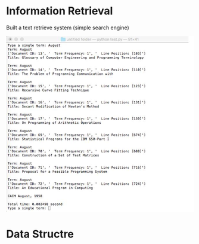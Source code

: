 # Information Retrieval

Built a text retrieve system (simple search engine)

![alt text](https://github.com/wing9413/Python_InformationRetrieval/blob/master/Pictures/result.png)


# Data Structre

